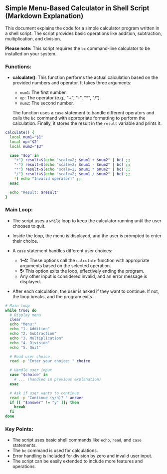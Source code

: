 ## Simple Menu-Based Calculator in Shell Script (Markdown Explanation)

This document explains the code for a simple calculator program written in a shell script. The script provides basic operations like addition, subtraction, multiplication, and division.

**Please note:** This script requires the `bc` command-line calculator to be installed on your system.

### Functions:

- **calculate()**: This function performs the actual calculation based on the provided numbers and operator. It takes three arguments:
    - `num1`: The first number.
    - `op`: The operator (e.g., "+", "-", "*", "/").
    - `num2`: The second number.

    The function uses a `case` statement to handle different operators and calls the `bc` command with appropriate formatting to perform the calculation. Finally, it stores the result in the `result` variable and prints it.

```bash
calculate() {
  local num1="$1"
  local op="$2"
  local num2="$3"

  case "$op" in
    "+") result=$(echo "scale=2; $num1 + $num2" | bc) ;;
    "-") result=$(echo "scale=2; $num1 - $num2" | bc) ;;
    "*") result=$(echo "scale=2; $num1 * $num2" | bc) ;;
    "/") result=$(echo "scale=2; $num1 / $num2" | bc) ;;
    *) echo "Invalid operator!" ;;
  esac

  echo "Result: $result"
}
```

### Main Loop:

- The script uses a `while` loop to keep the calculator running until the user chooses to quit.
- Inside the loop, the menu is displayed, and the user is prompted to enter their choice.
- A `case` statement handles different user choices:
    - **1-4:** These options call the `calculate` function with appropriate arguments based on the selected operation.
    - **5:** This option exits the loop, effectively ending the program.
    - Any other input is considered invalid, and an error message is displayed.

- After each calculation, the user is asked if they want to continue. If not, the loop breaks, and the program exits.

```bash
# Main loop
while true; do
  # Display menu
  clear
  echo "Menu:"
  echo "1. Addition"
  echo "2. Subtraction"
  echo "3. Multiplication"
  echo "4. Division"
  echo "5. Quit"

  # Read user choice
  read -p "Enter your choice: " choice

  # Handle user input
  case "$choice" in
    # ... (handled in previous explanation)
  esac

  # Ask if user wants to continue
  read -p "Continue (y/n)? " answer
  if [[ "$answer" != "y" ]]; then
    break
  fi
done
```

### Key Points:

- The script uses basic shell commands like `echo`, `read`, and `case` statements.
- The `bc` command is used for calculations.
- Error handling is included for division by zero and invalid user input.
- The script can be easily extended to include more features and operations.
